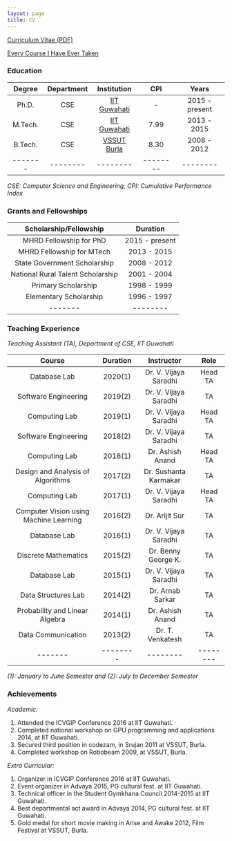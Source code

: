 ```yaml
---
layout: page
title: CV
---
```


[Curriculum Vitae (PDF)](https://swarup-rj.github.io/assets/pdfs/Swarup_cv.pdf)

[Every Course I Have Ever Taken](https://docs.google.com/spreadsheets/d/1WmSOsk2sekjooDfWfCsbxnCBYaI4FS7DafxIaHO6NPk/edit?usp=sharing)

### Education

| Degree | Department | Institution | CPI | Years |
|:-------:|:--------:|:--------:|:--------:|:--------:|
| Ph.D. | CSE | [IIT Guwahati](https://www.iitg.ac.in)| - | 2015 - present | 
| M.Tech. | CSE | [IIT Guwahati](https://www.iitg.ac.in)| 7.99 |  2013 - 2015 |  
| B.Tech. | CSE | [VSSUT Burla](http://www.vssut.ac.in)| 8.30 | 2008 - 2012 | 
|-------|--------|--------|--------|--------|

*CSE: Computer Science and Engineering, CPI: Cumulative Performance Index*

### Grants and Fellowships

| Scholarship/Fellowship | Duration |
|:-------:|:--------:|
|MHRD Fellowship for PhD | 2015 - present | 
|MHRD Fellowship for MTech | 2013 - 2015 |
|State Government Scholarship | 2008 - 2012 |
|National Rural Talent Scholarship | 2001 - 2004 |
|Primary Scholarship | 1998 - 1999 |
|Elementary Scholarship | 1996 - 1997 |
|-------|--------|

### Teaching Experience

*Teaching Assistant (TA), Department of CSE, IIT Guwahati*

| Course | Duration | Instructor | Role |
|:-------:|:--------:|:--------:|:--------:|
| Database Lab | 2020(1) | Dr. V. Vijaya Saradhi | Head TA |
| Software Engineering | 2019(2) | Dr. V. Vijaya Saradhi | TA | 
| Computing Lab | 2019(1) | Dr. V. Vijaya Saradhi | Head TA |
| Software Engineering | 2018(2) | Dr. V. Vijaya Saradhi | TA | 
| Computing Lab | 2018(1) | Dr. Ashish Anand | Head TA |
| Design and Analysis of Algorithms | 2017(2) | Dr. Sushanta Karmakar | TA |
| Computing Lab | 2017(1) | Dr. V. Vijaya Saradhi | Head TA |
| Computer Vision using Machine Learning | 2016(2) | Dr. Arijit Sur | TA |
| Database Lab | 2016(1) | Dr. V. Vijaya Saradhi | TA |
| Discrete Mathematics | 2015(2) | Dr. Benny George K. | TA |
| Database Lab | 2015(1) | Dr. V. Vijaya Saradhi | TA |
| Data Structures Lab | 2014(2) | Dr. Arnab Sarkar | TA |
| Probability and Linear Algebra | 2014(1) | Dr. Ashish Anand | TA |
| Data Communication | 2013(2) | Dr. T. Venkatesh | TA |
|-------|--------|--------|--------|

*(1): January to June Semester and (2): July to December Semester*


### Achievements

*Academic:*

1. Attended the ICVGIP Conference 2016 at IIT Guwahati.
2. Completed national workshop on GPU programming and applications 2014, at IIT Guwahati.
3. Secured third position in codezam, in Srujan 2011 at VSSUT, Burla.
4. Completed workshop on Robobeam 2009, at VSSUT, Burla.

*Extra Curricular:*

1. Organizer in ICVGIP Conference 2016 at IIT Guwahati.
2. Event organizer in Advaya 2015, PG cultural fest. at IIT Guwahati.
3. Technical officer in the Student Gymkhana Council 2014-2015 at IIT Guwahati.
4. Best departmental act award in Advaya 2014, PG cultural fest. at IIT Guwahati.
5. Gold medal for short movie making in Arise and Awake 2012, Film Festival at VSSUT, Burla.
